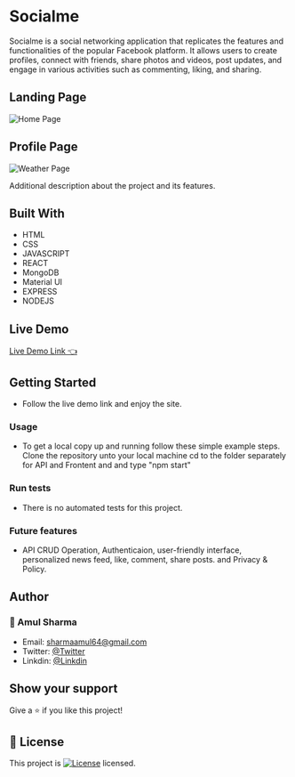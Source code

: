 
# Socialme

Socialme is a social networking application that replicates the features and functionalities of the popular Facebook platform. It allows users to create profiles, connect with friends, share photos and videos, post updates, and engage in various activities such as commenting, liking, and sharing.


## Landing Page
![Home Page](assests/home.png "Welcome on the site")

## Profile Page
![Weather Page](assests/profile.png "Check Weather of your city")


Additional description about the project and its features.
## Built With
 - HTML
 - CSS
 - JAVASCRIPT
 - REACT
 - MongoDB
 - Material UI
 - EXPRESS
 - NODEJS
 
 ## Live Demo
[Live Demo Link 👈]()

## Getting Started
- Follow the live demo link and enjoy the site.
### Usage
- To get a local copy up and running follow these simple example steps.
Clone the repository unto your local machine cd to the folder separately for API and Frontent and  and type "npm start"


 ### Run tests
- There is no automated tests for this project.

### Future features
- API CRUD Operation, Authenticaion, user-friendly interface, personalized news feed, like, comment, share posts. and Privacy & Policy.

## Author
 ### 👤 Amul Sharma
 - Email: sharmaamul64@gmail.com
 - Twitter: [@Twitter](https://twitter.com/Amul_Sharma64)
 - Linkdin: [@Linkdin](https://www.linkedin.com/in/amul-sharma2000)
 
## Show your support
Give a ⭐️ if you like this project!

## 📝 License
This project is <a href="https://github.com/Amulsharma64/Amulsharma64/blob/master/LICENSE.md"><img src="https://img.shields.io/github/license/antonkomarev/github-profile-views-counter.svg?style=flat-square" alt="License"></a> licensed.
